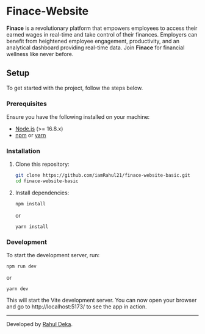 # Finace-Website

**Finace** is a revolutionary platform that empowers employees to access their earned wages in real-time and take control of their finances. Employers can benefit from heightened employee engagement, productivity, and an analytical dashboard providing real-time data. Join **Finace** for financial wellness like never before.

## Setup

To get started with the project, follow the steps below.

### Prerequisites

Ensure you have the following installed on your machine:

- [Node.js](https://nodejs.org/en/) (>= 16.8.x)
- [npm](https://www.npmjs.com/) or [yarn](https://yarnpkg.com/)

### Installation

1. Clone this repository:

   ```bash
   git clone https://github.com/iamRahul21/finace-website-basic.git
   cd finace-website-basic

2. Install dependencies:

    ```bash
    npm install
    ```
    or
    ```
    yarn install
    ```

### Development

   To start the development server, run:
   
   ```bah
   npm run dev
   ```
   or
   ```
   yarn dev
   ```

This will start the Vite development server. You can now open your browser and go to http://localhost:5173/ to see the app in action.

---
Developed by [Rahul Deka](https://rahul-deka.is-a.dev/).